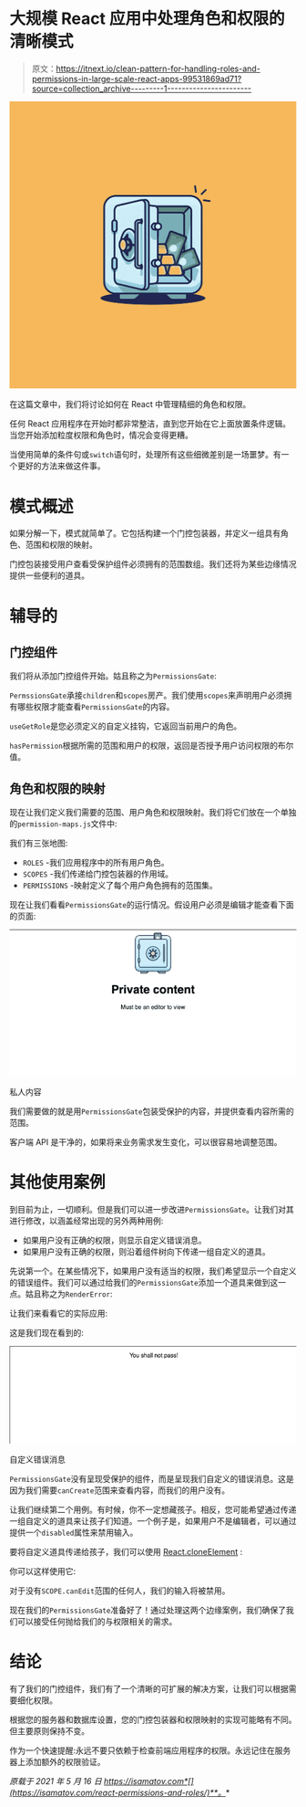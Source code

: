 # 大规模 React 应用中处理角色和权限的清晰模式

> 原文：<https://itnext.io/clean-pattern-for-handling-roles-and-permissions-in-large-scale-react-apps-99531869ad71?source=collection_archive---------1----------------------->

![](img/b5edc08220895e862e4afd8d8a5023df.png)

在这篇文章中，我们将讨论如何在 React 中管理精细的角色和权限。

任何 React 应用程序在开始时都非常整洁，直到您开始在它上面放置条件逻辑。当您开始添加粒度权限和角色时，情况会变得更糟。

当使用简单的条件句或`switch`语句时，处理所有这些细微差别是一场噩梦。有一个更好的方法来做这件事。

# 模式概述

如果分解一下，模式就简单了。它包括构建一个门控包装器，并定义一组具有角色、范围和权限的映射。

门控包装接受用户查看受保护组件必须拥有的范围数组。我们还将为某些边缘情况提供一些便利的道具。

# 辅导的

## 门控组件

我们将从添加门控组件开始。姑且称之为`PermissionsGate`:

`PermssionsGate`承接`children`和`scopes`房产。我们使用`scopes`来声明用户必须拥有哪些权限才能查看`PermissionsGate`的内容。

`useGetRole`是您必须定义的自定义挂钩，它返回当前用户的角色。

`hasPermission`根据所需的范围和用户的权限，返回是否授予用户访问权限的布尔值。

## 角色和权限的映射

现在让我们定义我们需要的范围、用户角色和权限映射。我们将它们放在一个单独的`permission-maps.js`文件中:

我们有三张地图:

*   `ROLES` -我们应用程序中的所有用户角色。
*   `SCOPES` -我们传递给门控包装器的作用域。
*   `PERMISSIONS` -映射定义了每个用户角色拥有的范围集。

现在让我们看看`PermissionsGate`的运行情况。假设用户必须是编辑才能查看下面的页面:

![](img/f3c22cb96b76686b57d2fd754f54b304.png)

私人内容

我们需要做的就是用`PermissionsGate`包装受保护的内容，并提供查看内容所需的范围。

客户端 API 是干净的，如果将来业务需求发生变化，可以很容易地调整范围。

# 其他使用案例

到目前为止，一切顺利。但是我们可以进一步改进`PermissionsGate`。让我们对其进行修改，以涵盖经常出现的另外两种用例:

*   如果用户没有正确的权限，则显示自定义错误消息。
*   如果用户没有正确的权限，则沿着组件树向下传递一组自定义的道具。

先说第一个。在某些情况下，如果用户没有适当的权限，我们希望显示一个自定义的错误组件。我们可以通过给我们的`PermissionsGate`添加一个道具来做到这一点。姑且称之为`RenderError`:

让我们来看看它的实际应用:

这是我们现在看到的:

![](img/19aeffc79ee39b3eb672f31a8dbafe86.png)

自定义错误消息

`PermissionsGate`没有呈现受保护的组件，而是呈现我们自定义的错误消息。这是因为我们需要`canCreate`范围来查看内容，而我们的用户没有。

让我们继续第二个用例。有时候，你不一定想藏孩子。相反，您可能希望通过传递一组自定义的道具来让孩子们知道。一个例子是，如果用户不是编辑者，可以通过提供一个`disabled`属性来禁用输入。

要将自定义道具传递给孩子，我们可以使用 [React.cloneElement](https://reactjs.org/docs/react-api.html#cloneelement) :

你可以这样使用它:

对于没有`SCOPE.canEdit`范围的任何人，我们的输入将被禁用。

现在我们的`PermissionsGate`准备好了！通过处理这两个边缘案例，我们确保了我们可以接受任何抛给我们的与权限相关的需求。

# 结论

有了我们的门控组件，我们有了一个清晰的可扩展的解决方案，让我们可以根据需要细化权限。

根据您的服务器和数据库设置，您的门控包装器和权限映射的实现可能略有不同。但主要原则保持不变。

作为一个快速提醒:永远不要只依赖于检查前端应用程序的权限。永远记住在服务器上添加额外的权限验证。

*原载于 2021 年 5 月 16 日 https://isamatov.com*[](https://isamatov.com/react-permissions-and-roles/)**。**